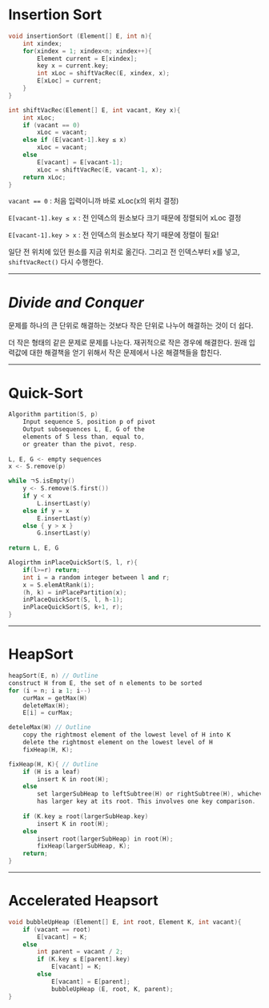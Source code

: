 
# Insertion Sort

```c
void insertionSort (Element[] E, int n){
	int xindex;
	for(xindex = 1; xindex<n; xindex++){
		Element current = E[xindex];
		key x = current.key;
		int xLoc = shiftVacRec(E, xindex, x);
		E[xLoc] = current;
	}
}
```

```c
int shiftVacRec(Element[] E, int vacant, Key x){
	int xLoc;
	if (vacant == 0)
		xLoc = vacant;
	else if (E[vacant-1].key ≤ x)
		xLoc = vacant;
	else
		E[vacant] = E[vacant-1];
		xLoc = shiftVacRec(E, vacant-1, x);
	return xLoc;
}
```

`vacant == 0` : 처음 입력이니까 바로 xLoc(x의 위치 결정)

`E[vacant-1].key ≤ x` : 전 인덱스의 원소보다 크기 때문에 정렬되어 xLoc 결정

`E[vacant-1].key > x` : 전 인덱스의 원소보다 작기 때문에 정렬이 필요!

일단 전 위치에 있던 원소를 지금 위치로 옮긴다. 
그리고 전 인덱스부터 x를 넣고, `shiftVacRect()` 다시 수행한다. 

---
# *Divide and Conquer*

문제를 하나의 큰 단위로 해결하는 것보다 작은 단위로 나누어  해결하는 것이 더 쉽다. 

더 작은 형태의 같은 문제로 문제를 나눈다.
재귀적으로 작은 경우에 해결한다. 
원래 입력값에 대한 해결책을 얻기 위해서 작은 문제에서 나온 해결책들을 합친다. 

---
# **Quick-Sort**

```c
Algorithm partition(S, p)
	Input sequence S, position p of pivot
	Output subsequences L, E, G of the
	elements of S less than, equal to,
	or greater than the pivot, resp.
	
L, E, G <- empty sequences
x <- S.remove(p)

while ㄱS.isEmpty()
	y <- S.remove(S.first())
	if y < x
		L.insertLast(y)
	else if y = x
		E.insertLast(y)
	else { y > x }
		G.insertLast(y)
		
return L, E, G
```



```c++
Alogirthm inPlaceQuickSort(S, l, r){
	if(l>=r) return;
	int i = a random integer between l and r;
	x = S.elemAtRank(i);
	(h, k) = inPlacePartition(x);
	inPlaceQuickSort(S, l, h-1);
	inPlaceQuickSort(S, k+1, r);
}
```

---
# **HeapSort**

```c
heapSort(E, n) // Outline
construct H from E, the set of n elements to be sorted
for (i = n; i ≥ 1; i--)
	curMax = getMax(H)
	deleteMax(H);
	E[i] = curMax;
```

```c
deteleMax(H) // Outline
	copy the rightmost element of the lowest level of H into K
	delete the rightmost element on the lowest level of H
	fixHeap(H, K);
```

```c
fixHeap(H, K){ // Outline
	if (H is a leaf)
		insert K in root(H);
	else
		set largerSubHeap to leftSubtree(H) or rightSubtree(H), whichever 
		has larger key at its root. This involves one key comparison. 
	
	if (K.key ≥ root(largerSubHeap.key)
		insert K in root(H);
	else
		insert root(largerSubHeap) in root(H);
		fixHeap(largerSubHeap, K);
	return;
}
```

---
# **Accelerated Heapsort**

```c
void bubbleUpHeap (Element[] E, int root, Element K, int vacant){
	if (vacant == root)
		E[vacant] = K;
	else
		int parent = vacant / 2;
		if (K.key ≤ E[parent].key)
			E[vacant] = K;
		else
			E[vacant] = E[parent];
			bubbleUpHeap (E, root, K, parent);
}
```